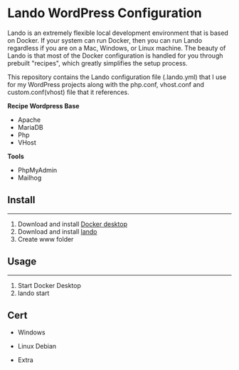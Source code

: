 # Lando WordPress Configuration

Lando is an extremely flexible local development environment that is based on Docker. If your system can run Docker, then you can run Lando regardless if you are on a Mac, Windows, or Linux machine. The beauty of Lando is that most of the Docker configuration is handled for you through prebuilt "recipes", which greatly simplifies the setup process.

This repository contains the Lando configuration file (.lando.yml) that I use for my WordPress projects along with the php.conf, vhost.conf and custom.conf(vhost) file that it references.

**Recipe Wordpress Base**

- Apache
- MariaDB
- Php
- VHost

**Tools**

- PhpMyAdmin
- Mailhog

## Install

---

1. Download and install [Docker desktop](https://www.docker.com/products/docker-desktop/)
2. Download and install [lando](https://github.com/lando/lando/releases)
3. Create www folder

## Usage

---

1. Start Docker Desktop
2. lando start

## Cert

- Windows

- Linux Debian

- Extra
